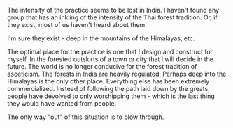 The intensity of the practice seems to be lost in India. I haven't found any group that has an inkling of the intensity of the Thai forest tradition. Or, if they exist, most of us haven't heard about them.

I'm sure they exist - deep in the mountains of the Himalayas, etc.

The optimal place for the practice is one that I design and construct for myself. In the forested outskirts of a town or city that I will decide in the future. The world is no longer conducive for the forest tradition of asceticism. The forests in India are heavily regulated. Perhaps deep into the Himalayas is the only other place. Everything else has been extremely commercialized. Instead of following the path laid down by the greats, people have devolved to only worshipping them - which is the last thing they would have wanted from people.

The only way "out" of this situation is to plow through.